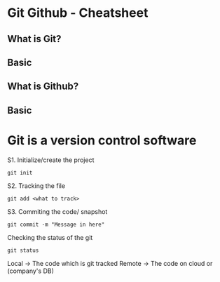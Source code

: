 # Git Github - Cheatsheet

## What is Git?

## Basic


## What is Github?

## Basic


# Git is a version control software


S1. Initialize/create the project
	
```
git init
```

S2. Tracking the file
```
git add <what to track>
```

S3. Commiting the code/ snapshot
```
git commit -m "Message in here"
```


Checking the status of the git
```
git status
```

Local -> The code which is git tracked 
Remote -> The code on cloud or (company's DB)



